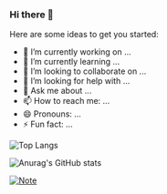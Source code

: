 ### Hi there 👋


Here are some ideas to get you started:

- 🔭 I’m currently working on ...
- 🌱 I’m currently learning ...
- 👯 I’m looking to collaborate on ...
- 🤔 I’m looking for help with ...
- 💬 Ask me about ...
- 📫 How to reach me: ...
- 😄 Pronouns: ...
- ⚡ Fun fact: ...

![Top Langs](https://github-readme-stats.vercel.app/api/top-langs/?username=WhiteCells&langs_count=8&show_icons=true&theme=radical)

![Anurag's GitHub stats](https://github-readme-stats.vercel.app/api?username=WhiteCells&show_icons=true&theme=radical)

[![Note](https://github-readme-stats.vercel.app/api/pin/?username=WhiteCells&repo=Note&show_icons=true&theme=radical)](https://github.com/WhiteCells/Note)
